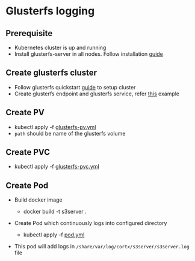 # Glusterfs logging

## Prerequisite

- Kubernetes cluster is up and running
- Install glusterfs-server in all nodes. Follow installation [guide](https://www.gluster.org/install/)

## Create glusterfs cluster

- Follow glusterfs quickstart [guide](https://docs.gluster.org/en/latest/Quick-Start-Guide/Quickstart/) to setup cluster
- Create glusterfs endpoint and glusterfs service, refer [this](https://github.com/kubernetes/examples/tree/master/volumes/glusterfs) example

## Create PV

- kubectl apply -f [glusterfs-pv.yml](https://github.com/Seagate/cortx-prvsnr/blob/kubernetes/experiments/logging/glusterfs/glusterfs-pv.yml)
- `path`  should be name of the glusterfs volume

## Create PVC

- kubectl apply -f [glusterfs-pvc.yml](https://github.com/Seagate/cortx-prvsnr/blob/kubernetes/experiments/logging/glusterfs/glusterfs-pvc.yml)

## Create Pod

- Build docker image

  - docker build -t s3server .

- Create Pod which continuously logs into configured directory

  - kubectl apply -f [pod.yml](https://github.com/Seagate/cortx-prvsnr/blob/kubernetes/experiments/logging/glusterfs/pod.yml)

- This pod will add logs in `/share/var/log/cortx/s3server/s3server.log` file
